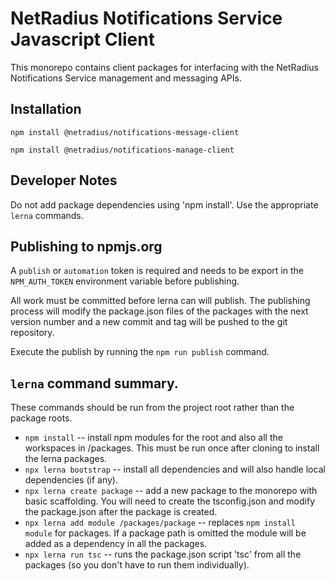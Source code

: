 # NetRadius Notifications Service Javascript Client

This monorepo contains client packages for interfacing with the NetRadius Notifications Service management and messaging APIs.

## Installation

`npm install @netradius/notifications-message-client`

`npm install @netradius/notifications-manage-client`


## Developer Notes
Do not add package dependencies using 'npm install'. Use the appropriate `lerna` commands.


## Publishing to npmjs.org
A `publish` or `automation` token is required and needs to be export in the `NPM_AUTH_TOKEN` environment variable before publishing.

All work must be committed before lerna can will publish. The publishing process will modify the package.json files of the packages with the
next version number and a new commit and tag will be pushed to the git repository.

Execute the publish by running the `npm run publish` command.


## `lerna` command summary.
These commands should be run from the project root rather than the package roots.

- `npm install` -- install npm modules for the root and also all the workspaces in /packages. This must be run once after cloning to install the lerna packages.
- `npx lerna bootstrap` -- install all dependencies and will also handle local dependencies (if any).
- `npx lerna create package` -- add a new package to the monorepo with basic scaffolding. You will need to create the tsconfig.json and modify the package.json after the package is created.
- `npx lerna add module /packages/package` -- replaces `npm install module` for packages. If a package path is omitted the module will be added as a dependency in all the packages.
- `npx lerna run tsc`  -- runs the package.json script 'tsc' from all the packages (so you don't have to run them individually).
